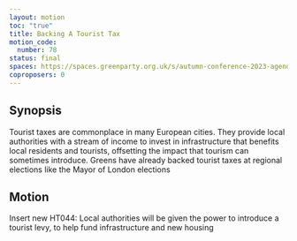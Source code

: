 ```yaml
---
layout: motion
toc: "true"
title: Backing A Tourist Tax
motion_code:
  number: 78
status: final
spaces: https://spaces.greenparty.org.uk/s/autumn-conference-2023-agenda-forum/post/post/view?id=11038
coproposers: 0
---
```

## Synopsis

Tourist taxes are commonplace in many European cities. They provide local authorities with a stream of income to invest in infrastructure that benefits local residents and tourists, offsetting the impact that tourism can sometimes introduce. Greens have already backed tourist taxes at regional elections like the Mayor of London elections

## Motion

Insert new HT044: Local authorities will be given the power to introduce a tourist levy, to help fund infrastructure and new housing